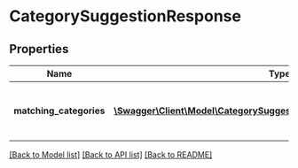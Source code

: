 # CategorySuggestionResponse

## Properties
Name | Type | Description | Notes
------------ | ------------- | ------------- | -------------
**matching_categories** | [**\Swagger\Client\Model\CategorySuggestionResponseMatchingCategories[]**](CategorySuggestionResponseMatchingCategories.md) | List of categories matching with given phrase. | 

[[Back to Model list]](../../README.md#documentation-for-models) [[Back to API list]](../../README.md#documentation-for-api-endpoints) [[Back to README]](../../README.md)

